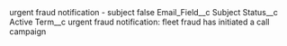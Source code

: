 <?xml version="1.0" encoding="UTF-8"?>
<CustomMetadata xmlns="http://soap.sforce.com/2006/04/metadata" xmlns:xsi="http://www.w3.org/2001/XMLSchema-instance" xmlns:xsd="http://www.w3.org/2001/XMLSchema">
    <label>urgent fraud notification - subject</label>
    <protected>false</protected>
    <values>
        <field>Email_Field__c</field>
        <value xsi:type="xsd:string">Subject</value>
    </values>
    <values>
        <field>Status__c</field>
        <value xsi:type="xsd:string">Active</value>
    </values>
    <values>
        <field>Term__c</field>
        <value xsi:type="xsd:string">urgent fraud notification: fleet fraud has initiated a call campaign</value>
    </values>
</CustomMetadata>
